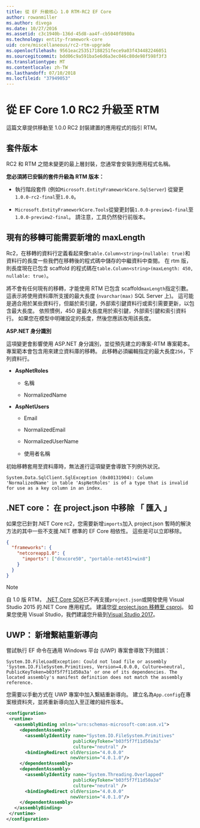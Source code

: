 ```yaml
---
title: 從 EF 升級核心 1.0 RTM-RC2 EF Core
author: rowanmiller
ms.author: divega
ms.date: 10/27/2016
ms.assetid: c3c1940b-136d-45d8-aa4f-cb5040f8980a
ms.technology: entity-framework-core
uid: core/miscellaneous/rc2-rtm-upgrade
ms.openlocfilehash: 9561eac253517188251fece9a03f434482246051
ms.sourcegitcommit: bdd06c9a591ba5e6d6a3ec046c80de98f598f3f3
ms.translationtype: MT
ms.contentlocale: zh-TW
ms.lasthandoff: 07/10/2018
ms.locfileid: "37949053"
---
```

# <a name="upgrading-from-ef-core-10-rc2-to-rtm"></a>從 EF Core 1.0 RC2 升級至 RTM

這篇文章提供移動至 1.0.0 RC2 封裝建置的應用程式的指引 RTM。

## <a name="package-versions"></a>套件版本

RC2 和 RTM 之間未變更的最上層封裝，您通常會安裝到應用程式名稱。

**您必須將已安裝的套件升級為 RTM 版本：**

* 執行階段套件 (例如`Microsoft.EntityFrameworkCore.SqlServer`) 從變更`1.0.0-rc2-final`至`1.0.0`。

* `Microsoft.EntityFrameworkCore.Tools`從變更封裝`1.0.0-preview1-final`至`1.0.0-preview2-final`。 請注意，工具仍然發行前版本。

## <a name="existing-migrations-may-need-maxlength-added"></a>現有的移轉可能需要新增的 maxLength

Rc2，在移轉的資料行定義看起來像`table.Column<string>(nullable: true)`和資料行的長度一些我們在移轉後的程式碼中儲存的中繼資料中查閱。 在 rtm 版，則長度現在已包含 scaffold 的程式碼在`table.Column<string>(maxLength: 450, nullable: true)`。

將不會有任何現有的移轉，才能使用 RTM 已包含 scaffold`maxLength`指定引數。 這表示將使用資料庫所支援的最大長度 (`nvarchar(max)` SQL Server 上)。 這可能是適合用於某些資料行，但屬於索引鍵，外部索引鍵資料行或索引需要更新，以包含最大長度。 依照慣例，450 是最大長度用於索引鍵，外部索引鍵和索引資料行。 如果您在模型中明確設定的長度，然後您應該改用該長度。

**ASP.NET 身分識別**

這項變更會影響使用 ASP.NET 身分識別，並從預先建立的專案-RTM 專案範本。 專案範本會包含用來建立資料庫的移轉。 此移轉必須編輯指定的最大長度`256`，下列資料行。

*  **AspNetRoles**

    * 名稱

    * NormalizedName

*  **AspNetUsers**

   * Email

   * NormalizedEmail

   * NormalizedUserName

   * 使用者名稱

初始移轉套用至資料庫時，無法進行這項變更會導致下列例外狀況。

    System.Data.SqlClient.SqlException (0x80131904): Column 'NormalizedName' in table 'AspNetRoles' is of a type that is invalid for use as a key column in an index.

## <a name="net-core-remove-imports-in-projectjson"></a>.NET core： 在 project.json 中移除 「 匯入 」

如果您已針對.NET Core rc2，您需要新增`imports`加入 project.json 暫時的解決方法的其中一些不支援.NET 標準的 EF Core 相依性。 這些是可以立即移除。

``` json
{
  "frameworks": {
    "netcoreapp1.0": {
      "imports": ["dnxcore50", "portable-net451+win8"]
    }
  }
}
```

> [!NOTE]  
> 自 1.0 版 RTM， [.NET Core SDK](https://www.microsoft.com/net/download/core)已不再支援`project.json`或開發使用 Visual Studio 2015 的.NET Core 應用程式。 建議您[從 project.json 移轉至 csproj](https://docs.microsoft.com/dotnet/articles/core/migration/)。 如果您使用 Visual Studio，我們建議您升級到[Visual Studio 2017](https://www.visualstudio.com/downloads/)。

## <a name="uwp-add-binding-redirects"></a>UWP： 新增繫結重新導向

嘗試執行 EF 命令在通用 Windows 平台 (UWP) 專案會導致下列錯誤：

    System.IO.FileLoadException: Could not load file or assembly 'System.IO.FileSystem.Primitives, Version=4.0.0.0, Culture=neutral, PublicKeyToken=b03f5f7f11d50a3a' or one of its dependencies. The located assembly's manifest definition does not match the assembly reference.

您需要以手動方式在 UWP 專案中加入繫結重新導向。 建立名為`App.config`在專案根資料夾，並將重新導向加入至正確的組件版本。

``` xml
<configuration>
 <runtime>
   <assemblyBinding xmlns="urn:schemas-microsoft-com:asm.v1">
     <dependentAssembly>
       <assemblyIdentity name="System.IO.FileSystem.Primitives"
                         publicKeyToken="b03f5f7f11d50a3a"
                         culture="neutral" />
       <bindingRedirect oldVersion="4.0.0.0"
                        newVersion="4.0.1.0"/>
     </dependentAssembly>
     <dependentAssembly>
       <assemblyIdentity name="System.Threading.Overlapped"
                         publicKeyToken="b03f5f7f11d50a3a"
                         culture="neutral" />
       <bindingRedirect oldVersion="4.0.0.0"
                        newVersion="4.0.1.0"/>
     </dependentAssembly>
   </assemblyBinding>
 </runtime>
</configuration>
```
